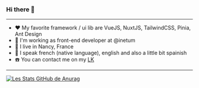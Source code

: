 ### Hi there 👋
---
- ❤️ My favorite framework / ui lib are VueJS, NuxtJS, TailwindCSS, Pinia, Ant Design
- 💼 I'm working as front-end developer at @inetum
- 📍 I live in Nancy, France
- 👄 I speak french (native language), english and also a little bit spainish
- ☎️ You can contact me on my [LK](https://www.linkedin.com/in/calvin-lambert/) 
---
[![Les Stats GitHub de Anurag](https://github-readme-stats.vercel.app/api?username=Kalv1&theme=jolly)](https://github.com/anuraghazra/github-readme-stats)

